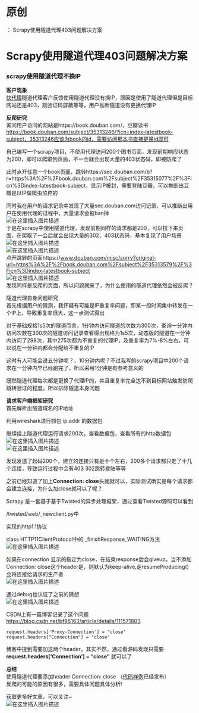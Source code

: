 # 原创
：  Scrapy使用隧道代理403问题解决方案

# Scrapy使用隧道代理403问题解决方案

### scrapy使用隧道代理不换IP

**客户现象**<br/> [快代理](https://www.kuaidaili.com/)隧道代理客户反馈使用隧道代理没有换IP，原因是使用了隧道代理但是目标网站还是403，跳验证码屏蔽等等，用户推断隧道没有更换代理IP

**反爬研究**<br/> 询问用户访问的网站是https://book.douban.com/，豆瓣读书<br/> https://book.douban.com/subject/35313246/?icn=index-latestbook-subject，35313246应该为book的id，需要访问那本书直接更换id即可

自己编写一个scrapy项目，不使用代理访问200个图书页面，发现前期响应状态为200，即可以爬取到页面，不一会就会出现大量的403状态码，即被防爬了

此时点开任意一个book页面，跳转https://sec.douban.com/b?r=https%3A%2F%2Fbook.douban.com%2Fsubject%2F35315077%2F%3Ficn%3Dindex-latestbook-subject，显示IP被封，需要登陆豆瓣，可以推断出豆瓣是以IP做爬虫监控的

同时我在用户的请求记录中发现了大量sec.douban.com访问记录，可以推断出用户在使用代理的过程中，大量请求会被ban掉<br/> <img alt="在这里插入图片描述" src="https://i-blog.csdnimg.cn/blog_migrate/21be810d8ef1e1f8c83d09f6f47611e2.png#pic_center"/><br/> 于是在scrapy中使用隧道代理，发现前期同样的请求都是200，可以拉下来页面，在爬取了一会后就会出现大量的302，403状态码，基本复现了用户场景<br/> <img alt="在这里插入图片描述" src="https://i-blog.csdnimg.cn/blog_migrate/16f7d608bf47af7a6c244865a3800dfe.png#pic_center"/><br/> <img alt="在这里插入图片描述" src="https://i-blog.csdnimg.cn/blog_migrate/c4c94bab3dd41e04fe4e23d351d13f8f.png#pic_center"/><br/> 点开跳转的页面https://www.douban.com/misc/sorry?original-url=https%3A%2F%2Fbook.douban.com%2Fsubject%2F35313579%2F%3Ficn%3Dindex-latestbook-subject<br/> <img alt="在这里插入图片描述" src="https://i-blog.csdnimg.cn/blog_migrate/905a39191aeab363c20e27b731ee81be.png#pic_center"/><br/> 发现同样是反爬的页面，所以问题就来了，为什么使用的隧道代理依然会被反爬？

隧道代理自身问题研究<br/> 首先根据用户的猜测，我怀疑有可能是IP重复率问题，即某一段时间集中转发在一个IP上，导致重复率很大，这一点测试得出

对于基础规格1s5次的隧道而言，1分钟内访问隧道的次数为300次，查询一分钟内访问次数在300次的隧道访问记录查看得出规格为1s5次，动态版的隧道在一分钟内访问了298次，其中275次都为不重复的代理IP，及重复率为7%-8%左右，可以说在一分钟内都会分配给不重复的IP

这时有人可能会说五分钟呢？，10分钟内呢？不过我写的scrapy项目中200个请求在一分钟内早已经跑完了，所以采用1分钟是有参考意义的

既然隧道代理每次都是更换了代理IP的，并且重复率完全达不到目标网站触发防爬跳转验证的程度，所以排除隧道本身问题

**请求客户端框架研究**<br/> 首先解析出隧道域名的IP地址

利用wireshark进行抓包 ip.addr 的数据包

继续挂上隧道代理运行请求200次，查看数据包，查看所有的http数据包<br/> <img alt="在这里插入图片描述" src="https://i-blog.csdnimg.cn/blog_migrate/e7cb159886288afef14ee8ed8ff10a4a.png#pic_center"/><br/> <img alt="在这里插入图片描述" src="https://i-blog.csdnimg.cn/blog_migrate/831892d160cf63c705acd43a73da45dc.png#pic_center"/>

发现发送了起码200个，建立的连接只有是十个左右，200多个请求都只走了十几个连接，导致运行过程中会有403 302跳转登陆等等

之前已经知道了加上**Connection: close**头就就可以，实际测试确实是每个请求都会建立连接，为什么加close就可以了呢？

Scrapy 是一套基于基于Twisted的异步处理框架，通过查看Twisted源码可以看到

/twisted/web/_newclient.py中

实现的http1.1协议

class HTTP11ClientProtocol中的 _finishResponse_WAITING方法<br/> <img alt="在这里插入图片描述" src="https://i-blog.csdnimg.cn/blog_migrate/49e975fbec2b36f9a0287cc92d80e541.png#pic_center"/>

如果在connection 显示的指定为close，在结束response后会giveup，当不添加Connection: close这个header是，则默认为keep-alive,走resumeProducing()会将连接给请求的生产者<br/> <img alt="在这里插入图片描述" src="https://i-blog.csdnimg.cn/blog_migrate/0a8c1a84182f287bbf319cd7400930c3.png#pic_center"/>

通过debug也认证了之前的猜想<br/> <img alt="在这里插入图片描述" src="https://i-blog.csdnimg.cn/blog_migrate/8031a80d49516e3c60d806c6a41beb5c.png#pic_center"/>

CSDN上有一篇博客记录了这个问题 https://blog.csdn.net/bf96163/article/details/111571803

```
request.headers['Proxy-Connection'] = "close" request.headers["Connection"] = "close"

```

博客中提到需要加这两个header，其实不然，通过看源码发现只需要**request.headers[‘Connection’] = “close”** 就可以了

**总结**<br/> 使用隧道代理要添加header Connection: close （[代码样例](https://www.kuaidaili.com/doc/dev/sdk_tps_http/#proxy_python-scrapy)已经发布）<br/> 反爬的可能的原因有很多，需要具体问题具体分析!

获取更多好文章，可以关注~<br/> <img alt="在这里插入图片描述" src="https://i-blog.csdnimg.cn/blog_migrate/85046f254b1df775516198a12d339931.jpeg#pic_center"/>
